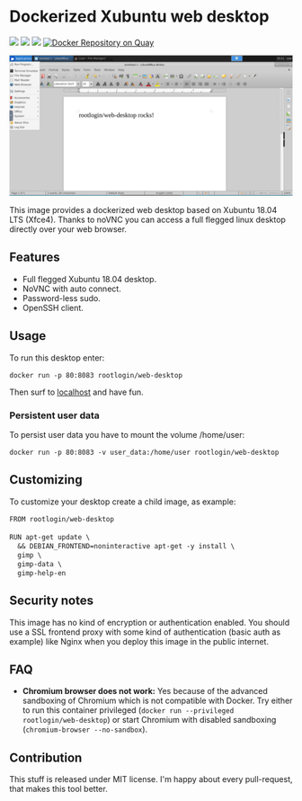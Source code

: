 # Dockerized Xubuntu web desktop

[![](https://images.microbadger.com/badges/image/rootlogin/web-desktop.svg)](https://microbadger.com/images/rootlogin/web-desktop "Get your own image badge on microbadger.com") [![](https://images.microbadger.com/badges/version/rootlogin/web-desktop.svg)](https://microbadger.com/images/rootlogin/web-desktop "Get your own version badge on microbadger.com")  [![](https://images.microbadger.com/badges/commit/rootlogin/web-desktop.svg)](https://microbadger.com/images/rootlogin/web-desktop "Get your own commit badge on microbadger.com") [![Docker Repository on Quay](https://quay.io/repository/rootlogin/web-desktop/status "Docker Repository on Quay")](https://quay.io/repository/rootlogin/web-desktop)

![Screenshot of rootlogin/web-desktop](screenshot_small.png)

This image provides a dockerized web desktop based on Xubuntu 18.04 LTS (Xfce4). Thanks to noVNC you can access a full flegged linux desktop directly over your web browser.

## Features

 * Full flegged Xubuntu 18.04 desktop.
 * NoVNC with auto connect.
 * Password-less sudo.
 * OpenSSH client.

## Usage

To run this desktop enter:
```
docker run -p 80:8083 rootlogin/web-desktop
```

Then surf to [localhost](http://localhost) and have fun.

### Persistent user data

To persist user data you have to mount the volume /home/user:
```
docker run -p 80:8083 -v user_data:/home/user rootlogin/web-desktop
```

## Customizing

To customize your desktop create a child image, as example:

```
FROM rootlogin/web-desktop

RUN apt-get update \
  && DEBIAN_FRONTEND=noninteractive apt-get -y install \
  gimp \
  gimp-data \
  gimp-help-en
```

## Security notes

This image has no kind of encryption or authentication enabled. You should use a SSL frontend proxy with some kind of authentication (basic auth as example) like Nginx when you deploy this image in the public internet.

## FAQ

 * **Chromium browser does not work:** Yes because of the advanced sandboxing of Chromium which is not compatible with Docker. Try either to run this container privileged (`docker run --privileged rootlogin/web-desktop`) or start Chromium with disabled sandboxing (`chromium-browser --no-sandbox`).

## Contribution

This stuff is released under MIT license. I'm happy about every pull-request, that makes this tool better.
